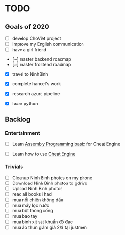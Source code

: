 # TODO

## Goals of 2020

- [ ] develop ChoViet project
- [ ] improve my English communication
- [ ] have a girl friend
- [~] master backend roadmap
- [~] master frontend roadmap
- [x] travel to NinhBinh
- [x] complete handel's work
- [x] research azure pipeline
- [x] learn python


## Backlog

### Entertainment

- [ ] Learn [Assembly Programming basic](https://www.tutorialspoint.com/assembly_programming/index.htm) for Cheat Engine
- [ ] Learn how to use [Cheat Engine](https://wiki.cheatengine.org/index.php?title=Tutorials:Cheat_Engine_Tutorial_Guide_x64)


### Trivials

- [ ] Cleanup Ninh Binh photos on my phone
- [ ] Download Ninh Binh photos to gdrive
- [ ] Upload Ninh Binh photos
- [ ] read all books i had
- [ ] mua nồi chiên không dầu
- [ ] mua máy lọc nước
- [ ] mua bột thông cống
- [ ] mua bao tay
- [ ] mua bình xịt sát khuẩn đồ đạc
- [ ] mua áo thun giảm giá 2/9 tại justmen
